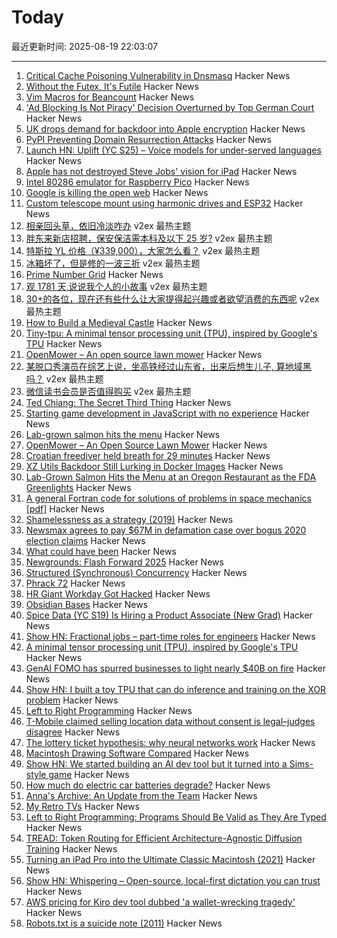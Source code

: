 # Today

最近更新时间: 2025-08-19 22:03:07

--- 
1. [Critical Cache Poisoning Vulnerability in Dnsmasq](https://lists.thekelleys.org.uk/pipermail/dnsmasq-discuss/2025q3/018288.html) Hacker News
2. [Without the Futex, It's Futile](https://h4x0r.org/futex/) Hacker News
3. [Vim Macros for Beancount](https://tangled.sh/@adam.tngl.sh/vim-beancounting) Hacker News
4. ['Ad Blocking Is Not Piracy' Decision Overturned by Top German Court](https://torrentfreak.com/ad-blocking-is-not-piracy-decision-overturned-by-top-german-court-250819/) Hacker News
5. [UK drops demand for backdoor into Apple encryption](https://www.theverge.com/news/761240/uk-apple-us-encryption-back-door-demands-dropped) Hacker News
6. [PyPI Preventing Domain Resurrection Attacks](https://blog.pypi.org/posts/2025-08-18-preventing-domain-resurrections/) Hacker News
7. [Launch HN: Uplift (YC S25) – Voice models for under-served languages](https://news.ycombinator.com/item?id=44950661) Hacker News
8. [Apple has not destroyed Steve Jobs' vision for iPad](https://victorwynne.com/vision-for-ipad/) Hacker News
9. [Intel 80286 emulator for Raspberry Pico](https://github.com/xrip/pico-286) Hacker News
10. [Google is killing the open web](https://wok.oblomov.eu/tecnologia/google-killing-open-web/) Hacker News
11. [Custom telescope mount using harmonic drives and ESP32](https://www.svendewaerhert.com/blog/telescope-mount/) Hacker News
12. [相亲回头草，依旧冷淡咋办](https://www.v2ex.com/t/1153426) v2ex 最热主题
13. [胖东来新店招聘，保安保洁需本科及以下 25 岁?](https://www.v2ex.com/t/1153359) v2ex 最热主题
14. [特斯拉 YL 价格（¥339,000），大家怎么看？](https://www.v2ex.com/t/1153352) v2ex 最热主题
15. [冰箱坏了，但是修的一波三折](https://www.v2ex.com/t/1153340) v2ex 最热主题
16. [Prime Number Grid](https://susam.net/primegrid.html) Hacker News
17. [观 1781 天,说说我个人的小故事](https://www.v2ex.com/t/1153375) v2ex 最热主题
18. [30+的各位，现在还有些什么让大家提得起兴趣或者欲望消费的东西呢](https://www.v2ex.com/t/1153371) v2ex 最热主题
19. [How to Build a Medieval Castle](https://archaeology.org/issues/september-october-2025/features/how-to-build-a-medieval-castle/) Hacker News
20. [Tiny-tpu: A minimal tensor processing unit (TPU), inspired by Google's TPU](https://github.com/tiny-tpu-v2/tiny-tpu) Hacker News
21. [OpenMower – An open source lawn mower](https://github.com/ClemensElflein/OpenMower) Hacker News
22. [某脱口秀演员在综艺上说，坐高铁经过山东省，出来后想生儿子, 算地域黑吗？](https://www.v2ex.com/t/1153339) v2ex 最热主题
23. [微信读书会员是否值得购买](https://www.v2ex.com/t/1153337) v2ex 最热主题
24. [Ted Chiang: The Secret Third Thing](https://linch.substack.com/p/ted-chiang-review) Hacker News
25. [Starting game development in JavaScript with no experience](https://jslegenddev.substack.com/p/how-to-start-making-games-in-javascript) Hacker News
26. [Lab-grown salmon hits the menu](https://www.smithsonianmag.com/smart-news/lab-grown-salmon-hits-the-menu-at-an-oregon-restaurant-as-the-fda-greenlights-the-cell-cultured-product-180986769/) Hacker News
27. [OpenMower – An Open Source Lawn Mower](https://github.com/ClemensElflein/OpenMower) Hacker News
28. [Croatian freediver held breath for 29 minutes](https://divernet.com/scuba-news/freediving/how-croatian-freediver-held-breath-for-29-minutes/) Hacker News
29. [XZ Utils Backdoor Still Lurking in Docker Images](https://www.binarly.io/blog/persistent-risk-xz-utils-backdoor-still-lurking-in-docker-images) Hacker News
30. [Lab-Grown Salmon Hits the Menu at an Oregon Restaurant as the FDA Greenlights](https://www.smithsonianmag.com/smart-news/lab-grown-salmon-hits-the-menu-at-an-oregon-restaurant-as-the-fda-greenlights-the-cell-cultured-product-180986769/) Hacker News
31. [A general Fortran code for solutions of problems in space mechanics [pdf]](https://jonathanadams.pro/blog-articles/Nasa-Fortran-Code-1963.pdf) Hacker News
32. [Shamelessness as a strategy (2019)](https://nadia.xyz/shameless) Hacker News
33. [Newsmax agrees to pay $67M in defamation case over bogus 2020 election claims](https://apnews.com/article/dominion-voting-newsmax-defamation-trump-2020-3b2366dfdae3a8432afe822bf14fe1ef) Hacker News
34. [What could have been](https://coppolaemilio.com/entries/what-could-have-been/) Hacker News
35. [Newgrounds: Flash Forward 2025](https://www.newgrounds.com/bbs/topic/1542140) Hacker News
36. [Structured (Synchronous) Concurrency](https://fsantanna.github.io/sc.html) Hacker News
37. [Phrack 72](https://phrack.org/issues/72/1) Hacker News
38. [HR Giant Workday Got Hacked](https://gizmodo.com/hr-giant-workday-got-hacked-2000644474) Hacker News
39. [Obsidian Bases](https://help.obsidian.md/bases) Hacker News
40. [Spice Data (YC S19) Is Hiring a Product Associate (New Grad)](https://www.ycombinator.com/companies/spice-data/jobs/RJz1peY-product-associate-new-grad) Hacker News
41. [Show HN: Fractional jobs – part-time roles for engineers](https://www.fractionaljobs.io) Hacker News
42. [A minimal tensor processing unit (TPU), inspired by Google's TPU](https://github.com/tiny-tpu-v2/tiny-tpu) Hacker News
43. [GenAI FOMO has spurred businesses to light nearly $40B on fire](https://www.theregister.com/2025/08/18/generative_ai_zero_return_95_percent/) Hacker News
44. [Show HN: I built a toy TPU that can do inference and training on the XOR problem](https://www.tinytpu.com) Hacker News
45. [Left to Right Programming](https://graic.net/p/left-to-right-programming) Hacker News
46. [T-Mobile claimed selling location data without consent is legal–judges disagree](https://arstechnica.com/tech-policy/2025/08/t-mobile-claimed-selling-location-data-without-consent-is-legal-judges-disagree/) Hacker News
47. [The lottery ticket hypothesis: why neural networks work](https://nearlyright.com/how-ai-researchers-accidentally-discovered-that-everything-they-thought-about-learning-was-wrong/) Hacker News
48. [Macintosh Drawing Software Compared](https://blog.gingerbeardman.com/2021/04/24/macintosh-drawing-software-compared/) Hacker News
49. [Show HN: We started building an AI dev tool but it turned into a Sims-style game](https://www.youtube.com/watch?v=sRPnX_f2V_c) Hacker News
50. [How much do electric car batteries degrade?](https://www.sustainabilitybynumbers.com/p/electric-car-battery-degradation) Hacker News
51. [Anna's Archive: An Update from the Team](https://annas-archive.org/blog/an-update-from-the-team.html) Hacker News
52. [My Retro TVs](https://www.myretrotvs.com/) Hacker News
53. [Left to Right Programming: Programs Should Be Valid as They Are Typed](https://graic.net/p/left-to-right-programming) Hacker News
54. [TREAD: Token Routing for Efficient Architecture-Agnostic Diffusion Training](https://arxiv.org/abs/2501.04765) Hacker News
55. [Turning an iPad Pro into the Ultimate Classic Macintosh (2021)](https://blog.gingerbeardman.com/2021/04/17/turning-an-ipad-pro-into-the-ultimate-classic-macintosh/) Hacker News
56. [Show HN: Whispering – Open-source, local-first dictation you can trust](https://github.com/epicenter-so/epicenter/tree/main/apps/whispering) Hacker News
57. [AWS pricing for Kiro dev tool dubbed 'a wallet-wrecking tragedy'](https://www.theregister.com/2025/08/18/aws_updated_kiro_pricing/) Hacker News
58. [Robots.txt is a suicide note (2011)](https://wiki.archiveteam.org/index.php/Robots.txt) Hacker News
